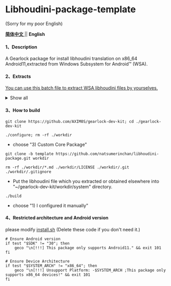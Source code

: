 # Libhoudini-package-template
(Sorry for my poor English)

[ **简体中文** ](README_zh_cn.md) || **English** 

#### 1、Description
A Gearlock package for install libhoudini translation on x86_64 Android11,extracted from Windows Subsystem for Android™️ (WSA).

#### 2、Extracts

[You can use this batch file to extract WSA libhoudini files by yourselves.](https://gist.github.com/natsumerinchan/b7a44acadfa66d0e07ead299423695c4)

<details>
<summary>Show all</summary>

1. Arm_32(armeabi,armeabi-v7a)
- /system/bin/houdini
- /system/bin/arm/linker
- /system/lib/libhoudini.so
- /system/lib/arm/*
- /system/lib/arm/nb/*

2. Arm_64(arm64-v8a)
- /system/bin/houdini64
- /system/bin/arm64/linker64
- /system/lib64/libhoudini.so
- /system/lib64/arm64/*
- /system/lib64/arm64/nb/*

</details>

#### 3、How to build

```
git clone https://github.com/AXIM0S/gearlock-dev-kit; cd ./gearlock-dev-kit
```

```
./configure; rm -rf ./workdir 
```
- choose "3) Custom Core Package"

```
git clone -b template https://github.com/natsumerinchan/libhoudini-package.git workdir
```

```
rm -rf ./workdir/*.md ./workdir/LICENSE ./workdir/.git ./workdir/.gitignore
```

- Put the libhoudini file which you extracted or obtained elsewhere into "~/gearlock-dev-kit/workdir/system" directory.

```
./build
``` 
- choose "1) I configured it manually"

#### 4、Restricted architecture and Android version

please modify [install.sh](install.sh) (Delete these code if you don't need it.)

```
# Ensure Android version
if test "$SDK" != "30"; then
	geco "\n[!!!] This package only supports Android11." && exit 101
fi

# Ensure Device Architecture
if test "$SYSTEM_ARCH" != "x86_64"; then
	geco "\n[!!!] Unsupport Platform: -$SYSTEM_ARCH ;This package only supports x86_64 devices!" && exit 101
fi
```
